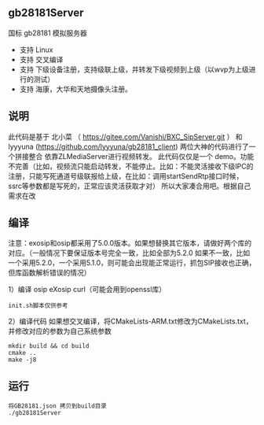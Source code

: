 ## gb28181Server

国标 gb28181 模拟服务器

- 支持 Linux
- 支持 交叉编译
- 支持 下级设备注册，支持级联上级，并转发下级视频到上级（以wvp为上级进行的测试）
- 支持 海康，大华和天地摄像头注册。

## 说明
此代码是基于  北小菜 （ https://gitee.com/Vanishi/BXC_SipServer.git ） 和 lyyyuna (https://github.com/lyyyuna/gb28181_client) 两位大神的代码进行了一个拼接整合
  依靠ZLMediaServer进行视频转发。
  此代码仅仅是一个 demo。功能不完善（比如，视频流只能启动转发，不能停止。比如：不能灵活接收下级IPC的注册，只能写死通道号级联报给上级，在比如：调用startSendRtp接口时候，ssrc等参数都是写死的，正常应该灵活获取才对）
  所以大家凑合用吧。根据自己需求在改
## 编译
注意：exosip和osip都采用了5.0.0版本。如果想替换其它版本，请做好两个库的对应。（一般情况下要保证版本号完全一致，比如全部为5.2.0 如果不一致，比如一个采用5.2.0，一个采用5.1.0，则可能会出现能正常运行，抓包SIP接收也正确，但库函数解析错误的情况）

1）编译 osip  eXosip  curl（可能会用到openssl库）
```
init.sh脚本仅供参考
```
2）编译代码
如果想交叉编译，将CMakeLists-ARM.txt修改为CMakeLists.txt，并修改对应的参数为自己系统参数
```
mkdir build && cd build
cmake ..
make -j8
```

## 运行
```
将GB28181.json 拷贝到build目录
./gb28181Server 
```

